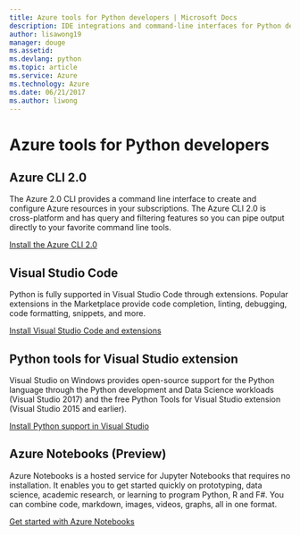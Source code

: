 ```yaml
---
title: Azure tools for Python developers | Microsoft Docs
description: IDE integrations and command-line interfaces for Python developers working on Azure.
author: lisawong19
manager: douge
ms.assetid: 
ms.devlang: python
ms.topic: article
ms.service: Azure
ms.technology: Azure
ms.date: 06/21/2017
ms.author: liwong
---
```


# Azure tools for Python developers

## Azure CLI 2.0

The Azure 2.0 CLI provides a command line interface to create and configure Azure resources in your subscriptions. The Azure CLI 2.0 is cross-platform and has query and filtering features so you can pipe output directly to your favorite command line tools. 

[Install the Azure CLI 2.0](https://docs.microsoft.com/cli/azure/install-azure-cli)

## Visual Studio Code
Python is fully supported in Visual Studio Code through extensions. Popular extensions in the Marketplace provide code completion, linting, debugging, code formatting, snippets, and more.

[Install Visual Studio Code and extensions](https://code.visualstudio.com/docs/languages/python)

## Python tools for Visual Studio extension
Visual Studio on Windows provides open-source support for the Python language through the Python development and Data Science workloads (Visual Studio 2017) and the free Python Tools for Visual Studio extension (Visual Studio 2015 and earlier). 

[Install Python support in Visual Studio](https://docs.microsoft.com/visualstudio/python/installation)

## Azure Notebooks (Preview)
Azure Notebooks is a hosted service for Jupyter Notebooks that requires no installation. It enables you to get started quickly on prototyping, data science, academic research, or learning to program Python, R and F#. You can combine code, markdown, images, videos, graphs, all in one format.

[Get started with Azure Notebooks](https://notebooks.azure.com/)
